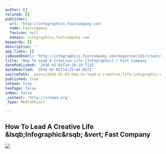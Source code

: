 ```yaml
---
author: []
related: []
publisher:
  url: 'http://infographics.fastcompany.com'
  name: Fastcompany
  favicon: null
  domain: infographics.fastcompany.com
keywords: []
description: ''
app_links: []
isBasedOnUrl: 'http://infographics.fastcompany.com/magazine/161/creative-life.html'
title: 'How To Lead A Creative Life [Infographic] | Fast Company'
datePublished: '2016-02-01T14:28:19.713Z'
dateModified: '2016-02-01T14:25:04.897Z'
sourcePath: _posts/2016-02-01-how-to-lead-a-creative-life-infographic-or-fast-company.md
published: true
inFeed: true
hasPage: false
inNav: false
_context: 'http://schema.org'
_type: MediaObject

---
```

<article style=""><h1>How To Lead A Creative Life &amp;lsqb;Infographic&amp;rsqb; &amp;vert; Fast Company</h1><img src="http://images.fastcompany.com/upload/creative-life-2-xl-1.jpg" /></article>